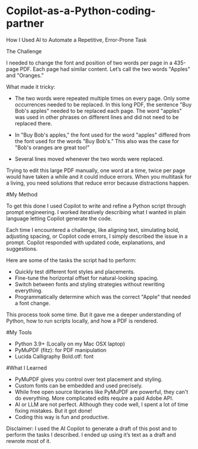 # Copilot-as-a-Python-coding-partner
How I Used AI to Automate a Repetitive, Error-Prone Task

The Challenge

I needed to change the font and position of two words per page in a 435-page PDF. Each page had similar content. Let’s call the two words "Apples" and "Oranges.”

What made it tricky:

* The two words were repeated multiple times on every page. Only some occurrences needed to be replaced.  In this long PDF, the sentence "Buy Bob's apples" needed to be replaced each page. The word "apples" was used in other phrases on different lines and did not need to be replaced there.

* In "Buy Bob's apples," the font used for the word "apples" differed from the font used for the words "Buy Bob's.” This also was the case for "Bob's oranges are great too!"

* Several lines moved whenever the two words were replaced. 

Trying to edit this large PDF manually, one word at a time, twice per page would have taken a while and it could induce errors. When you multitask for a living, you need solutions that reduce error because distractions happen.


#My Method

To get this done I used Copilot to write and refine a Python script through prompt engineering. I worked iteratively describing what I wanted in plain language letting Copilot generate the code.

Each time I encountered a challenge, like aligning text, simulating bold, adjusting spacing, or Copilot code errors, I simply described the issue in a prompt. Copilot responded with updated code, explanations, and suggestions. 

Here are some of the tasks the script had to perform:

* Quickly test different font styles and placements.
* Fine-tune the horizontal offset for natural-looking spacing.
* Switch between fonts and styling strategies without rewriting everything.
* Programmatically determine which was the correct "Apple" that needed a font change.

This process took some time. But it gave me a deeper understanding of Python, how to run scripts locally, and how a PDF is rendered.

#My Tools  
* Python 3.9+ (Locally on my Mac OSX laptop)
* PyMuPDF (fitz): for PDF manipulation
* Lucida Calligraphy Bold.otf: font


#What I Learned 
* PyMuPDF gives you control over text placement and styling.
* Custom fonts can be embedded and used precisely.
* While free open source libraries like PyMuPDF are powerful, they can't do everything. More complicated edits require a paid Adobe API. 
* AI or LLM are not perfect. Although they code well, I spent a lot of time fixing mistakes. But it got done!
* Coding this way is fun and productive.

Disclaimer: I used the AI Copilot to generate a draft of this post and to perform the tasks I described. I ended up using it’s text as a draft and rewrote most of it.
